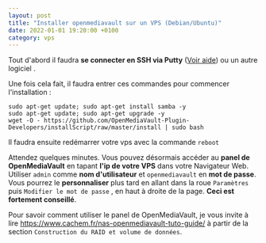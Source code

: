```yaml
---
layout: post
title: "Installer openmediavault sur un VPS (Debian/Ubuntu)"
date: 2022-01-01 19:20:00 +0100
category: vps
---
```


Tout d'abord il faudra **se connecter en SSH via Putty** ([Voir aide](/help/vps/Connexion-a-un-VPS-en-SSH-avec-Putty)) ou un autre logiciel .

Une fois cela fait, il faudra entrer ces commandes pour commencer l'installation :

```
sudo apt-get update; sudo apt-get install samba -y
sudo apt-get update; sudo apt-get upgrade -y
wget -O - https://github.com/OpenMediaVault-Plugin-Developers/installScript/raw/master/install | sudo bash
```

Il faudra ensuite redémarrer votre vps avec la commande `reboot`

Attendez quelques minutes. Vous pouvez désormais accéder au **panel de OpenMediaVault** en tapant **l'ip de votre VPS** dans votre Navigateur Web. Utiliser `admin` comme **nom d'utilisateur** et `openmediavault`  en **mot de passe**. Vous pourrez le **personnaliser** plus tard en allant dans la roue `Paramètres` puis `Modifier le mot de passe` , en haut à droite de la page. **Ceci est fortement conseillé**.

Pour savoir comment utiliser le panel de OpenMediaVault, je vous invite à lire <https://www.cachem.fr/nas-openmediavault-tuto-guide/> à partir de la section `Construction du RAID et volume de données`.
